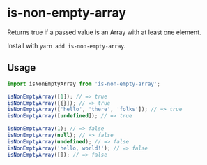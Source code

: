 # is-non-empty-array
Returns true if a passed value is an Array with at least one element.

Install with `yarn add is-non-empty-array`.

## Usage

```javascript
import isNonEmptyArray from 'is-non-empty-array';

isNonEmptyArray([1]); // => true
isNonEmptyArray([{}]); // => true
isNonEmptyArray(['hello', 'there', 'folks']); // => true
isNonEmptyArray([undefined]); // => true

isNonEmptyArray(1); // => false
isNonEmptyArray(null); // => false
isNonEmptyArray(undefined); // => false
isNonEmptyArray('hello, world!'); // => false
isNonEmptyArray([]); // => false
```

